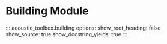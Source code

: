 # Building Module

::: acoustic_toolbox.building
    options:
        show_root_heading: false
        show_source: true
        show_docstring_yields: true
:::
